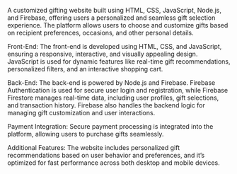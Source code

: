 A customized gifting website built using HTML, CSS, JavaScript, Node.js, and Firebase, offering users a personalized and seamless gift selection experience. The platform allows users to choose and customize gifts based on recipient preferences, occasions, and other personal details.

Front-End: The front-end is developed using HTML, CSS, and JavaScript, ensuring a responsive, interactive, and visually appealing design. JavaScript is used for dynamic features like real-time gift recommendations, personalized filters, and an interactive shopping cart.

Back-End: The back-end is powered by Node.js and Firebase. Firebase Authentication is used for secure user login and registration, while Firebase Firestore manages real-time data, including user profiles, gift selections, and transaction history. Firebase also handles the backend logic for managing gift customization and user interactions.

Payment Integration: Secure payment processing is integrated into the platform, allowing users to purchase gifts seamlessly.

Additional Features: The website includes personalized gift recommendations based on user behavior and preferences, and it’s optimized for fast performance across both desktop and mobile devices.


